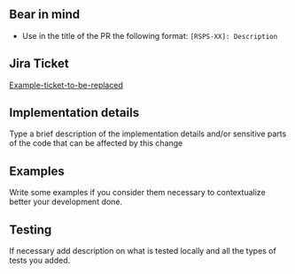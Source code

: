 ## Bear in mind
- Use in the title of the PR the following format: `[RSPS-XX]: Description`

## Jira Ticket
[Example-ticket-to-be-replaced](https://stuart-team.atlassian.net/browse/RSPS-XX)

## Implementation details
Type a brief description of the implementation details and/or sensitive parts of the code that can be affected by this change

## Examples
Write some examples if you consider them necessary to contextualize better your development done.

## Testing
If necessary add description on what is tested locally and all the types of tests you added.